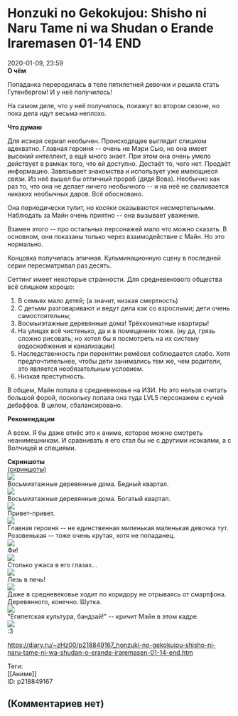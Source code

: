 Honzuki no Gekokujou: Shisho ni Naru Tame ni wa Shudan o Erande Iraremasen 01-14 END
====================================================================================

  
2020-01-09, 23:59  
  **О чём**    
   
 Попаданка переродилась в теле пятилетней девочки и решила стать Гутенбергом! И у неё получилось!   
   
 На самом деле, что у неё получилось, покажут во втором сезоне, но пока дела идут весьма неплохо.   
   
  **Что думаю**    
   
 Для исэкая сериал необычен. Происходящее выглядит слишком адекватно. Главная героиня -- очень не Мэри Сью, но она имеет высокий интеллект, а ещё много знает. При этом она очень умело действует в рамках того, что ей доступно. Достаёт то, чего нет. Продаёт информацию. Завязывает знакомства и использует уже имеющиеся связи. Из неё вышел бы отличный прораб (дядя Вова). Необычно как раз то, что она не делает ничего необычного -- и на неё не сваливается никаких необычных даров. Всё обосновано.   
   
 Она периодически тупит, но косяки оказываются несмертельными. Наблюдать за Майн очень приятно -- она вызывает уважение.   
   
 Взамен этого -- про остальных персонажей мало что можно сказать. В основном, они показаны только через взаимодействие с Майн. Но это нормально.   
   
 Концовка получилась эпичная. Кульминационную сцену в последней серии пересматривал раз десять.   
   
 Сеттинг имеет некоторые странности. Для средневекового общества всё слишком хорошо:   
 1. В семьях мало детей; (а значит, низкая смертность)   
 2. С детьми разговаривают и ведут дела как со взрослыми; дети очень самостоятельны;   
 3. Восмьиэтажные деревянные дома! Трёхкомнатные квартиры!   
 4. На улицах всё чистенько, да и в помещениях тоже. (ну да, грязь сложно рисовать; но хотел бы я посмотреть на их систему водоснабжения и канализации)   
 5. Наследственность при перенятии ремёсел соблюдается слабо. Хотя предпочтительнее, чтобы дети занимались тем же, чем родители, это является необязательным условием.   
 6. Низкая преступность.   
   
 В общем, Майн попала в средневековье на ИЗИ. Но это нельзя считать большой форой, поскольку попала она туда LVL5 персонажем с кучей дебаффов. В целом, сбалансировано.   
   
  **Рекомендации**    
   
 А всем. Я бы даже отнёс это к аниме, которое можно смотреть неанимешникам. И сравнивать я его стал бы не с другими исэкаями, а с Волчицей и специями.   
   
  **Скриншоты**    
  [(скриншоты)](https://zHz00.diary.ru/p218849167.htm?index=1#linkmore218849167m1)       
  [![](pics/Bz9Spgil.png)](https://i.imgur.com/Bz9Spgi.png)    
 Восьмиэтажные деревянные дома. Бедный квартал.   
  [![](pics/2gQEh28l.jpg)](https://i.imgur.com/2gQEh28.jpg)    
 Восьмиэтажные деревянные дома. Богатый квартал.   
  [![](pics/pOI5cHOl.jpg)](https://i.imgur.com/pOI5cHO.jpg)    
 Привет-привет.   
  [![](pics/1s94BbTl.jpg)](https://i.imgur.com/1s94BbT.jpg)    
 Главная героиня -- не единственная миленькая маленькая девочка тут. Розовенькая -- тоже очень крутая, хотя не попаданец.   
  [![](pics/fbZ31Qel.jpg)](https://i.imgur.com/fbZ31Qe.jpg)    
 Фи!   
  [![](pics/CpPKXMFl.jpg)](https://i.imgur.com/CpPKXMF.jpg)    
 Столько ужаса в его глазах...   
  [![](pics/YNKpspzl.jpg)](https://i.imgur.com/YNKpspz.jpg)    
 Лезь в печь!   
  [![](pics/Abx41j0l.jpg)](https://i.imgur.com/Abx41j0.jpg)    
 Даже в средневековье ходит по коридору не отрываясь от смартфона. Деревянного, конечно.  Шутка.    
  [![](pics/BJSPWb0l.jpg)](https://i.imgur.com/BJSPWb0.jpg)    
 "Египетская культура, бандзай!" -- кричит Мэйн в этом кадре.   
  [![](pics/W9oJLbXl.png)](https://i.imgur.com/W9oJLbX.png)    
 :3   
      
  
<https://diary.ru/~zHz00/p218849167_honzuki-no-gekokujou-shisho-ni-naru-tame-ni-wa-shudan-o-erande-iraremasen-01-14-end.htm>  
  
Теги:  
[[Аниме]]  
ID: p218849167  


(Комментариев нет)
------------------